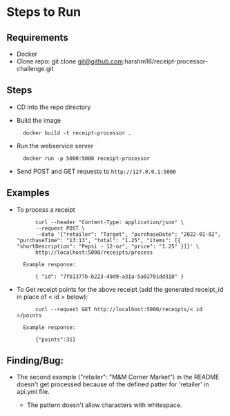 # Steps to Run

## Requirements
- Docker
- Clone repo:
        git clone git@github.com:harshm16/receipt-processor-challenge.git


## Steps

- CD into the repo directory
- Build the image 
   
        docker build -t receipt-processor .
   
- Run the webservice server

        docker run -p 5000:5000 receipt-processor
   
- Send POST and GET requests to `http://127.0.0.1:5000`

## Examples

- To process a receipt

            curl --header "Content-Type: application/json" \
            --request POST \
            --data '{"retailer": "Target", "purchaseDate": "2022-01-02", "purchaseTime": "13:13", "total": "1.25", "items": [{ "shortDescription": "Pepsi - 12-oz", "price": "1.25" }]}' \
            http://localhost:5000/receipts/process

        Example response:

            { "id": "7fb1377b-b223-49d9-a31a-5a02701dd310" }

- To Get receipt points for the above receipt (add the generated receipt_id in place of < id > below):

            curl --request GET http://localhost:5000/receipts/< id >/points

        Example response:

            {"points":31}


## Finding/Bug:

- The second example ("retailer": "M&M Corner Market") in the README doesn't get processed because of the defined patter for 'retailer' in api.yml file.

    - The pattern doesn't allow characters with whitespace.
